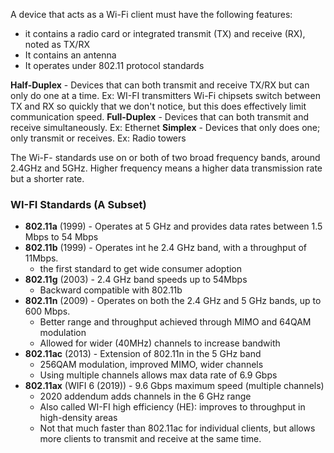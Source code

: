 A device that acts as a Wi-Fi client must have the following features:
- it contains a radio card or integrated transmit (TX) and receive (RX), noted as TX/RX
- It contains an antenna
- It operates under 802.11 protocol standards

**Half-Duplex** - Devices that can both transmit and receive TX/RX but can only do one at a time. Ex: WI-FI transmitters 
Wi-Fi chipsets switch between TX and RX so quickly that we don't notice, but this does effectively limit communication  speed.
**Full-Duplex** - Devices that can both transmit and receive simultaneously. Ex: Ethernet
**Simplex** - Devices that only does one; only transmit or receives. Ex: Radio towers


The Wi-F- standards use on or both of two broad frequency bands, around 2.4GHz and 5GHz. Higher frequency means a higher data transmission rate but a shorter rate.
### WI-FI Standards (A Subset)
- **802.11a** (1999) - Operates at 5 GHz and provides data rates between 1.5 Mbps to 54 Mbps
- **802.11b** (1999) - Operates int he 2.4 GHz band, with a throughput of 11Mbps.
	- the first standard to get wide consumer adoption
- **802.11g** (2003) - 2.4 GHz band speeds up to 54Mbps
	- Backward compatible with 802.11b
- **802.11n** (2009) - Operates on both the 2.4 GHz and 5 GHz bands, up to 600 Mbps.
	- Better range and throughput achieved through MIMO and 64QAM modulation
	- Allowed for wider (40MHz) channels to increase bandwith
- **802.11ac** (2013) - Extension of 802.11n in the 5 GHz band
	- 256QAM modulation, improved MIMO, wider channels
	- Using multiple channels allows max data rate of 6.9 Gbps
- **802.11ax** (WIFI 6 (2019)) - 9.6 Gbps maximum speed (multiple channels)
	- 2020 addendum adds channels in the 6 GHz range
	- Also called WI-FI high efficiency (HE): improves to throughput in high-density areas
	- Not that much faster than 802.11ac for individual clients, but allows more clients to transmit and receive at the same time.
